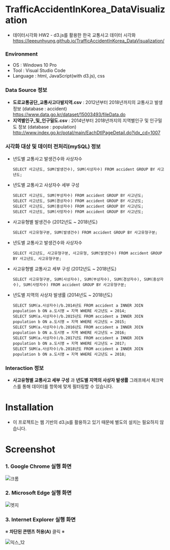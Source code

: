 # TrafficAccidentInKorea_DataVisualization
- 데이터시각화 HW2 - d3.js를 활용한 한국 교통사고 데이터 시각화
  https://leeeunhyung.github.io/TrafficAccidentInKorea_DataVisualization/

### Environment
- OS : Windows 10 Pro
- Tool : Visual Studio Code
- Language : html, JavaScript(with d3.js), css

### Data Source 정보
- __도로교통공단_교통사고다발지역.csv__ : 2012년부터 2018년까지의 교통사고 발생 정보 (database : accident)
  https://www.data.go.kr/dataset/15003493/fileData.do
- __지역별인구_및_인구밀도.csv__ : 2014년부터 2018년까지의 지역별인구 및 인구밀도 정보 (database : population)
  http://www.index.go.kr/potal/main/EachDtlPageDetail.do?idx_cd=1007

### 시각화 대상 및 데이터 전처리(mySQL) 정보
- 년도별 교통사고 발생건수와 사상자수
  ```
  SELECT 사고년도, SUM(발생건수), SUM(사상자수) FROM accident GROUP BY 사고년도;
  ```
  
- 년도별 교통사고 사상자수 세부 구성
  ```
  SELECT 사고년도, SUM(부상자수) FROM accident GROUP BY 사고년도;
  SELECT 사고년도, SUM(경상자수) FROM accident GROUP BY 사고년도;
  SELECT 사고년도, SUM(중상자수) FROM accident GROUP BY 사고년도;
  SELECT 사고년도, SUM(사망자수) FROM accident GROUP BY 사고년도;
  ```
  
- 사고유형별 발생건수 (2012년도 ~ 2018년도)
  ```
  SELECT 사고유형구분, SUM(발생건수) FROM accident GROUP BY 사고유형구분;
  ```
  
- 년도별 교통사고 발생건수와 사상자수
  ```
  SELECT 사고년도, 사고유형구분, 사고유형, SUM(발생건수) FROM accident GROUP BY 사고년도, 사고유형구분;
  ```
  
- 사고유형별 교통사고 세부 구성 (2012년도 ~ 2018년도)
  ```
  SELECT 사고유형구분, SUM(사상자수), SUM(부상자수), SUM(경상자수), SUM(중상자수), SUM(사망자수) FROM accident GROUP BY 사고유형구분;
  ```
  
- 년도별 지역의 사상자 발생률 (2014년도 ~ 2018년도)
  ```
  SELECT SUM(a.사상자수)/b.2014년도 FROM accident a INNER JOIN population b ON a.도시명 = 지역 WHERE 사고년도 = 2014;
  SELECT SUM(a.사상자수)/b.2015년도 FROM accident a INNER JOIN population b ON a.도시명 = 지역 WHERE 사고년도 = 2015;
  SELECT SUM(a.사상자수)/b.2016년도 FROM accident a INNER JOIN population b ON a.도시명 = 지역 WHERE 사고년도 = 2016;
  SELECT SUM(a.사상자수)/b.2017년도 FROM accident a INNER JOIN population b ON a.도시명 = 지역 WHERE 사고년도 = 2017;
  SELECT SUM(a.사상자수)/b.2018년도 FROM accident a INNER JOIN population b ON a.도시명 = 지역 WHERE 사고년도 = 2018;
  ```
  
### Interaction 정보
- __사고유형별 교통사고 세부 구성__ 과 __년도별 지역의 사상자 발생률__ 그래프에서 체크박스를 통해 데이터를 항목에 맞게 필터링할 수 있습니다.

# Installation
- 이 프로젝트는 웹 기반의 d3.js를 활용하고 있기 때문에 별도의 설치는 필요하지 않습니다.

# Screenshot
### 1. Google Chrome 실행 화면

![크롬](https://user-images.githubusercontent.com/48666975/71653364-3f9b8d00-2d6f-11ea-82b2-a2dbd516e156.PNG)

### 2. Microsoft Edge 실행 화면

![엣지](https://user-images.githubusercontent.com/48666975/71653381-58a43e00-2d6f-11ea-8451-15ef48eb31d6.PNG)

### 3. Internet Explorer 실행 화면

※ __차단된 콘텐츠 허용(A)__ 클릭 ※

![익스_12](https://user-images.githubusercontent.com/48666975/71653552-5a223600-2d70-11ea-8fbe-a70a9f22f3dc.PNG)
